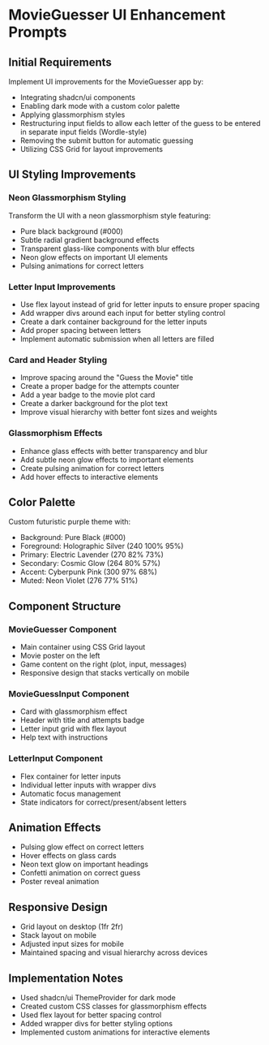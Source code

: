 # MovieGuesser UI Enhancement Prompts

## Initial Requirements

Implement UI improvements for the MovieGuesser app by:
- Integrating shadcn/ui components
- Enabling dark mode with a custom color palette
- Applying glassmorphism styles
- Restructuring input fields to allow each letter of the guess to be entered in separate input fields (Wordle-style)
- Removing the submit button for automatic guessing
- Utilizing CSS Grid for layout improvements

## UI Styling Improvements

### Neon Glassmorphism Styling
Transform the UI with a neon glassmorphism style featuring:
- Pure black background (#000)
- Subtle radial gradient background effects
- Transparent glass-like components with blur effects
- Neon glow effects on important UI elements
- Pulsing animations for correct letters

### Letter Input Improvements
- Use flex layout instead of grid for letter inputs to ensure proper spacing
- Add wrapper divs around each input for better styling control
- Create a dark container background for the letter inputs
- Add proper spacing between letters
- Implement automatic submission when all letters are filled

### Card and Header Styling
- Improve spacing around the "Guess the Movie" title
- Create a proper badge for the attempts counter
- Add a year badge to the movie plot card
- Create a darker background for the plot text
- Improve visual hierarchy with better font sizes and weights

### Glassmorphism Effects
- Enhance glass effects with better transparency and blur
- Add subtle neon glow effects to important elements
- Create pulsing animation for correct letters
- Add hover effects to interactive elements

## Color Palette

Custom futuristic purple theme with:
- Background: Pure Black (#000)
- Foreground: Holographic Silver (240 100% 95%)
- Primary: Electric Lavender (270 82% 73%)
- Secondary: Cosmic Glow (264 80% 57%)
- Accent: Cyberpunk Pink (300 97% 68%)
- Muted: Neon Violet (276 77% 51%)

## Component Structure

### MovieGuesser Component
- Main container using CSS Grid layout
- Movie poster on the left
- Game content on the right (plot, input, messages)
- Responsive design that stacks vertically on mobile

### MovieGuessInput Component
- Card with glassmorphism effect
- Header with title and attempts badge
- Letter input grid with flex layout
- Help text with instructions

### LetterInput Component
- Flex container for letter inputs
- Individual letter inputs with wrapper divs
- Automatic focus management
- State indicators for correct/present/absent letters

## Animation Effects

- Pulsing glow effect on correct letters
- Hover effects on glass cards
- Neon text glow on important headings
- Confetti animation on correct guess
- Poster reveal animation

## Responsive Design

- Grid layout on desktop (1fr 2fr)
- Stack layout on mobile
- Adjusted input sizes for mobile
- Maintained spacing and visual hierarchy across devices

## Implementation Notes

- Used shadcn/ui ThemeProvider for dark mode
- Created custom CSS classes for glassmorphism effects
- Used flex layout for better spacing control
- Added wrapper divs for better styling options
- Implemented custom animations for interactive elements
